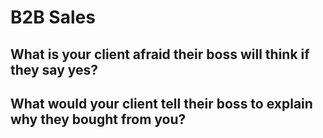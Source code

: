 # B2B Sales
## What is your client afraid their boss will think if they say yes?
## What would your client tell their boss to explain why they bought from you?
